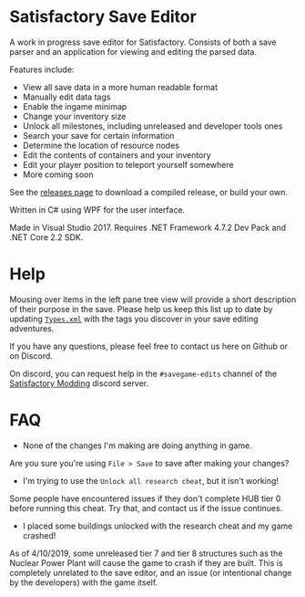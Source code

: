 # Satisfactory Save Editor

A work in progress save editor for Satisfactory. Consists of both a save parser and an application for viewing and editing the parsed data.

Features include:
* View all save data in a more human readable format
* Manually edit data tags
* Enable the ingame minimap
* Change your inventory size
* Unlock all milestones, including unreleased and developer tools ones
* Search your save for certain information
* Determine the location of resource nodes
* Edit the contents of containers and your inventory
* Edit your player position to teleport yourself somewhere
* More coming soon

See the [releases page](https://github.com/Goz3rr/SatisfactorySaveEditor/releases) to download a compiled release, or build your own.

Written in C# using WPF for the user interface.

Made in Visual Studio 2017. Requires .NET Framework 4.7.2 Dev Pack and .NET Core 2.2 SDK. 

# Help

Mousing over items in the left pane tree view will provide a short description of their purpose in the save. Please help us keep this list up to date by updating [`Types.xml`](https://github.com/Goz3rr/SatisfactorySaveEditor/blob/master/SatisfactorySaveEditor/Types.xml) with the tags you discover in your save editing adventures.

If you have any questions, please feel free to contact us here on Github or on Discord. 

On discord, you can request help in the `#savegame-edits` channel of the [Satisfactory Modding](https://discord.gg/rNxYXht) discord server.

# FAQ

* None of the changes I'm making are doing anything in game.

Are you sure you're using `File > Save` to save after making your changes?

* I'm trying to use the `Unlock all research cheat`, but it isn't working!

Some people have encountered issues if they don't complete HUB tier 0 before running this cheat. Try that, and contact us if the issue continues.

* I placed some buildings unlocked with the research cheat and my game crashed!

As of 4/10/2019, some unreleased tier 7 and tier 8 structures such as the Nuclear Power Plant will cause the game to crash if they are built. This is completely unrelated to the save editor, and an issue (or intentional change by the developers) with the game itself. 